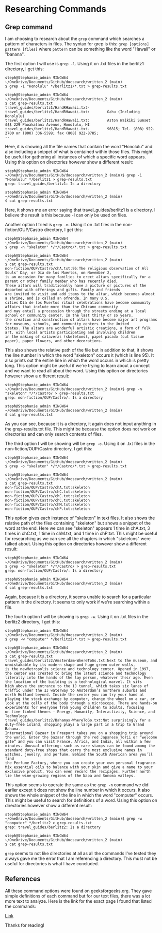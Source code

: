 # Researching Commands

## Grep command

I am choosing to research about the `grep` command which searches a pattern of characters in files. 
The syntax for grep is this: `grep [options] pattern [files]` where `pattern` can be something like
the word "Hawaii" or "banana". 

The first option I will use is `grep -l`. Using it on .txt files in the berlitz1 directory, I get this:

```
steph@Stephanie_admin MINGW64 ~/OneDrive/Documents/GitHub/docsearch/written_2 (main)
$ grep -1 "Honolulu" */berlitz1/*.txt > grep-results.txt 

steph@Stephanie_admin MINGW64 ~/OneDrive/Documents/GitHub/docsearch/written_2 (main)
$ cat grep-results.txt 
travel_guides/berlitz1/HandRHawaii.txt-      
travel_guides/berlitz1/HandRHawaii.txt:        Oahu (Including Honolulu)
travel_guides/berlitz1/HandRHawaii.txt:        Aston Waikiki Sunset $$$ 229 Paoakalani Avenue, Honolulu, HI
travel_guides/berlitz1/HandRHawaii.txt-        96815; Tel. (808) 922-2700 or (800) 336-5599; fax (808) 922-8785;
--
```

Here, it is showing all the file names that contain the word "Honolulu" and also including a snippet of what
is contained within those files. This might be useful for gathering all instances of which a specific word 
appears. Using this option on directories however show a different result:

```
steph@Stephanie_admin MINGW64 ~/OneDrive/Documents/GitHub/docsearch/written_2 (main)$ grep -1 "Honolulu" */berlitz1 > grep-results.txt 
grep: travel_guides/berlitz1: Is a directory

steph@Stephanie_admin MINGW64 ~/OneDrive/Documents/GitHub/docsearch/written_2 (main)
$ cat grep-results.txt 
```

Here, it shows me an error saying that travel_guides/berlitz1 is a directory. I believe the result is this because
-l can only be used on files. 

Another option I tried is `grep -n`. Using it on .txt files in the non-fiction/OUP/Castro directory, I get this:

```
steph@Stephanie_admin MINGW64 ~/OneDrive/Documents/GitHub/docsearch/written_2 (main)
$ grep -n "skeleton" */*/Castro/*.txt > grep-results.txt 

steph@Stephanie_admin MINGW64 ~/OneDrive/Documents/GitHub/docsearch/written_2 (main)
$ cat grep-results.txt 
non-fiction/OUP/Castro/chA.txt:95:The religious observation of All Souls’ Day, or Día de los Muertos, on November 2,
is an occasion for many families to erect altars specifically for a parent or other family member who has recently died. 
These altars will traditionally have a picture or pictures of the departed with offerings and gifts. Family and friends 
are invited to visit and add items to the altar, which becomes almost a shrine, and is called an ofrenda. In many U.S. 
cities Día de los Muertos ritual celebrations have become community affairs that include more than the Chicano community 
and may entail a procession through the streets ending at a local school or community center. In the last thirty or so years, 
the creation and construction of altars have become major art programs for museums, schools, and community centers in the United 
States. The altars are wonderful artistic creations, a form of folk art, with local artists participating and involving children 
in the making of calaveras (skeletons), papel picado (cut tissue paper), paper flowers, and other decorations.
```

This also shows the relative path of the file but in addition to that, it shows the line number in which the word "skeleton"
occurs it (which is line 95). It also prints out the entire line in which the word occurs in which is pretty long. This option might 
be useful if we're trying to learn about a concept and we want to read all about the word. Using this option on directories however 
show a different result: 

```
steph@Stephanie_admin MINGW64 ~/OneDrive/Documents/GitHub/docsearch/written_2 (main)$ grep -n "skeleton" */*/Castro/ > grep-results.txt 
grep: non-fiction/OUP/Castro/: Is a directory

steph@Stephanie_admin MINGW64 ~/OneDrive/Documents/GitHub/docsearch/written_2 (main)
$ cat grep-results.txt
```

As you can see, because it is a directory, it again does not input anything in the grep-results.txt file. This might be because
the option does not work on directories and can only search contents of files. 

The third option I will be showing will be `grep -o`. Using it on .txt files in the non-fiction/OUP/Castro directory, I get this:

```
steph@Stephanie_admin MINGW64 ~/OneDrive/Documents/GitHub/docsearch/written_2 (main)
$ grep -o "skeleton" */*/Castro/*.txt > grep-results.txt

steph@Stephanie_admin MINGW64 ~/OneDrive/Documents/GitHub/docsearch/written_2 (main)
$ cat grep-results.txt 
non-fiction/OUP/Castro/chA.txt:skeleton
non-fiction/OUP/Castro/chC.txt:skeleton
non-fiction/OUP/Castro/chC.txt:skeleton
non-fiction/OUP/Castro/chC.txt:skeleton
non-fiction/OUP/Castro/chM.txt:skeleton
non-fiction/OUP/Castro/chP.txt:skeleton
```

This option gives each instance of "skeleton" in text files. It also shows the relative path of the files containing "skeleton" but
shows a snippet of the word at the end. Here we can see "skeleton" appears 1 time in chA.txt, 3 times in chC.txt, 1 time in chM.txt,
and 1 time in chP.txt. This might be useful for researching as we can see all the chapters in which "skeletons" were talked about. Using 
this option on directories however show a different result:

```
steph@Stephanie_admin MINGW64 ~/OneDrive/Documents/GitHub/docsearch/written_2 (main)
$ grep -o "skeleton" */*/Castro/ > grep-results.txt 
grep: non-fiction/OUP/Castro/: Is a directory

steph@Stephanie_admin MINGW64 ~/OneDrive/Documents/GitHub/docsearch/written_2 (main)
$ cat grep-results.txt 
```

Again, because it is a directory, it seems unable to search for a particular pattern in the directory. It seems to only work if we're 
searching within a file. 

The fourth option I will be showing is `grep -w`. Using it on .txt files in the berlitz2 directory, I get this:

```
steph@Stephanie_admin MINGW64 ~/OneDrive/Documents/GitHub/docsearch/written_2 (main)
$ grep -w "computer" */berlitz2/*.txt > grep-results.txt 

steph@Stephanie_admin MINGW64 ~/OneDrive/Documents/GitHub/docsearch/written_2 (main)
$ cat grep-results.txt 
travel_guides/berlitz2/Amsterdam-WhereToGo.txt:Next to the museum, and unmistakable by its modern shape and huge green outer walls, 
is the newMetropolis science and technology center. Opened in 1997, the center was created to bring the latest science and technology 
literally into the hands of the lay person, whatever their age. Even the location of the building is a technological marvel. It sits 
high above the entrance to the IJ tunnel, which takes six lanes of traffic under the IJ waterway to Amsterdam’s northern suburbs and 
north Holland beyond. Inside the center you can try your hand at playing the stock exchange by computer, change the wheel on a car, or 
look at the cells of the body through a microscope. There are hands-on experiments for everyone from young children to adults, focusing 
on five linked themes — Energy, Humanity, Interactivity, Science, and Technology.
travel_guides/berlitz2/Bahamas-WhereToGo.txt:Not surprisingly for a duty-free island, shopping plays a large part in a trip to Grand Bahama. 
International Bazaar in Freeport takes you on a shopping trip around the world. Enter the bazaar through the red Japanese Torii or “welcome 
gate” and you can visit France, Africa, and India, all within a few minutes. Unusual offerings such as rare stamps can be found among the 
standard duty-free shops that carry the most exclusive names in watches, jewelry, and perfume. Behind the South American area you’ll find 
the Perfume Factory, where you can create your own personal fragrance. Mix essential oils to balance with your skin and give a name to your 
exclusive product. You can even record the recipages. Further north lie the wine-growing regions of the Napa and Sonoma valleys.
```


This option seems to operate the same as the `grep -n` command we did earlier except it does not show the line number in which it occurs. It also 
shows the whole snippet of the line in which the word "computer" occurs. This might be useful to search for definitions of a word. Using this option on directories however show a different result:

```
steph@Stephanie_admin MINGW64 ~/OneDrive/Documents/GitHub/docsearch/written_2 (main)$ grep -w "computer" */berlitz2 > grep-results.txt 
grep: travel_guides/berlitz2: Is a directory

steph@Stephanie_admin MINGW64 ~/OneDrive/Documents/GitHub/docsearch/written_2 (main)
$ cat grep-results.txt 
```


`grep` seems to not like directories at all as all the commands I've tested they always gave me the error that I am referencing a directory. This must 
not be useful for directories is what I have concluded. 


## References

All these command options were found on geeksforgeeks.org. They gave simple definitions of each command but for our text files, there was a lot more
text to analyze. Here is the link for the exact page I found that listed the commands:

[Link](https://www.geeksforgeeks.org/grep-command-in-unixlinux/)

Thanks for reading!
